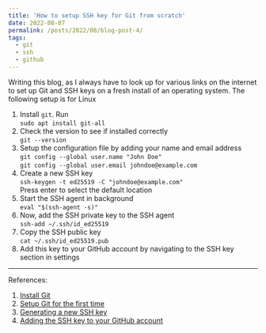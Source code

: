 ```yaml
---
title: 'How to setup SSH key for Git from scratch'
date: 2022-08-07
permalink: /posts/2022/08/blog-post-4/
tags:
  - git
  - ssh
  - github
---
```


Writing this blog, as I always have to look up for various links on the internet to set up Git and SSH keys on a fresh install of an operating system. The following setup is for Linux

1. Install `git`. Run  
`sudo apt install git-all`  
2. Check the version to see if installed correctly  
`git --version`  
3. Setup the configuration file by adding your name and email address  
`git config --global user.name "John Doe"`  
`git config --global user.email johndoe@example.com`
4. Create a new SSH key  
`ssh-keygen -t ed25519 -C "johndoe@example.com"`  
Press enter to select the default location
5. Start the SSH agent in background  
`eval "$(ssh-agent -s)"`
6. Now, add the SSH private key to the SSH agent  
`ssh-add ~/.ssh/id_ed25519`
7. Copy the SSH public key  
`cat ~/.ssh/id_ed25519.pub`
8. Add this key to your GitHub account by navigating to the SSH key section in settings

---
References:
1. [Install Git](https://git-scm.com/book/en/v2/Getting-Started-Installing-Git)
2. [Setup Git for the first time](https://git-scm.com/book/en/v2/Getting-Started-First-Time-Git-Setup)
3. [Generating a new SSH key](https://docs.github.com/en/authentication/connecting-to-github-with-ssh/generating-a-new-ssh-key-and-adding-it-to-the-ssh-agent)
4. [Adding the SSH key to your GitHub account](https://docs.github.com/en/authentication/connecting-to-github-with-ssh/adding-a-new-ssh-key-to-your-github-account)
